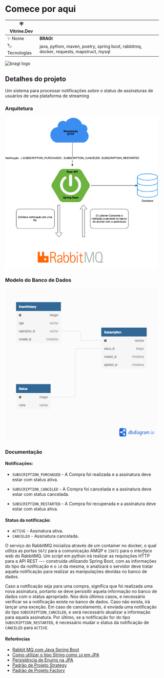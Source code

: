 # Comece por aqui


| :placard: Vitrine.Dev |     |
| -------------  | --- |
| :sparkles: Nome        | **BRAGI**
| :label: Tecnologias | java, python, maven, poetry, spring boot, rabbitmq, docker, requests, mapstruct, mysql


<!-- Inserir imagem com a #vitrinedev ao final do link -->
![bragi logo](images/logo.pong#vitrinedev)

## Detalhes do projeto

Um sistema para processar notificações sobre o status de assinaturas de usuários de uma plataforma de </i>streaming</i>

### Arquitetura
<img src="DesafioFila.png" width="500" height="500">

### Modelo do Banco de Dados
<img src="database_model.png" width="500" height="500">


### Documentação

#### Notificações:

- `SUBSCRIPTION_PURCHASED` - A Compra foi realizada e a assinatura deve estar com status ativa.

- `SUBSCRIPTION_CANCELED` - A Compra foi cancelada e a assinatura deve estar com status cancelada.

- `SUBSCRIPTION_RESTARTED` - A Compra foi recuperada e a assinatura deve estar com status ativa.


#### Status da notificação:
- `ACTIVE` - Assinatura ativa.
- `CANCELED` - Assinatura cancelada.

O serviço do RabbitMQ inicializa através de um container no docker, o qual utiliza as portas `5672` para a comunicação
AMQP e `15672` para o <i>interface</i> web do RabbitMQ. Um <i>script</i> em python irá realizar as requisções HTTP para a
API REST --- construída utilizando Spring Boot, com as informações do tipo da notificação e o `id` da mesma, e analizará
o servidor deve tratar aquela notificação para realizar as manipulações devidas no banco de dados. 


Caso a notificação seja para uma compra, significa que foi realizada uma nova assinatura, portanto se deve persisitir
aquela informação no banco de dados com o status apropriado. Nos dois últimos casos, e necessário verificar se a
notificação existe no banco de dados. Caso não exista, irá lançar uma exceção. Em caso de cancelamento, é enviada uma
notificação do tipo `SUBSCRIPTION_CANCELED`, e será necessário atualizar a informação para aquela assinatura. Por último,
se a notificação for do tipo `SUBSCRIPTION_RESTARTED`, é necessário mudar o status da notificação de `CANCELED` para `ACTIVE`.


#### Referências

* [Rabbit MQ com Java Spring Boot](https://youtube.com/playlist?list=PL1OeYyl9zqzHDN67rto7KMtezTLmk1N*K)
* [Como utilizar o tipo String como `id` em JPA](https://stackoverflow.com/questions/18622716/how-to-use-id-with-string-type-in-jpa-hibernate)
* [Persistência de Enums na JPA](https://www.baeldung.com/jpa-persisting-enums-in-jpa)
* [Padrão de Projeto Strategy](https://www.baeldung.com/jpa-persisting-enums-in-jpa)
* [Padrão de Projeto Factory](https://refactoring.guru/design-patterns/factory-method)
